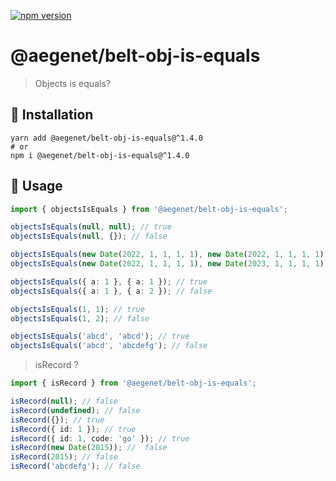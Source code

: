[![npm version](https://img.shields.io/npm/v/@aegenet/belt-obj-is-equals.svg)](https://www.npmjs.com/package/@aegenet/belt-obj-is-equals)
<br>

# @aegenet/belt-obj-is-equals

> Objects is equals?

## 💾 Installation

```shell
yarn add @aegenet/belt-obj-is-equals@^1.4.0
# or
npm i @aegenet/belt-obj-is-equals@^1.4.0
```

## 📝 Usage

```typescript
import { objectsIsEquals } from '@aegenet/belt-obj-is-equals';

objectsIsEquals(null, null); // true
objectsIsEquals(null, {}); // false

objectsIsEquals(new Date(2022, 1, 1, 1, 1), new Date(2022, 1, 1, 1, 1)); // true
objectsIsEquals(new Date(2022, 1, 1, 1, 1), new Date(2023, 1, 1, 1, 1)); // false

objectsIsEquals({ a: 1 }, { a: 1 }); // true
objectsIsEquals({ a: 1 }, { a: 2 }); // false

objectsIsEquals(1, 1); // true
objectsIsEquals(1, 2); // false

objectsIsEquals('abcd', 'abcd'); // true
objectsIsEquals('abcd', 'abcdefg'); // false
```

> isRecord ?

```typescript
import { isRecord } from '@aegenet/belt-obj-is-equals';

isRecord(null); // false
isRecord(undefined); // false
isRecord({}); // true
isRecord({ id: 1 }); // true
isRecord({ id: 1, code: 'go' }); // true
isRecord(new Date(2015)); //  false
isRecord(2015); // false
isRecord('abcdefg'); // false
```
